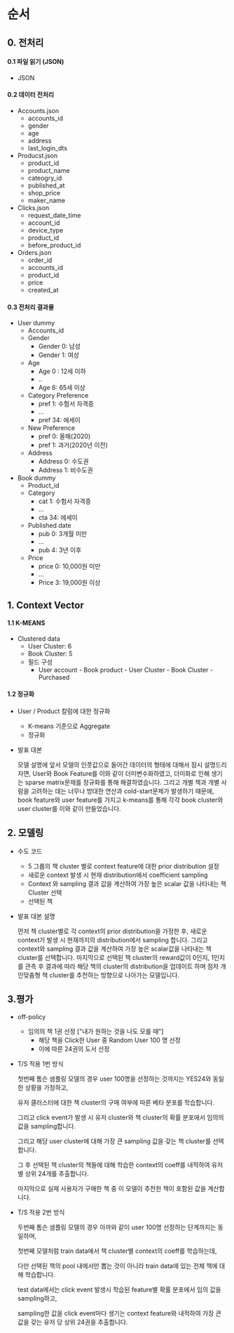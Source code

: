 # 순서

## 0. 전처리

#### 0.1 파일 읽기 (JSON)

* JSON

#### 0.2 데이터 전처리

* Accounts.json
  * accounts_id
  * gender
  * age
  * address
  * last_login_dts
* Producst.json
  * product_id
  * product_name
  * cateogry_id
  * published_at
  * shop_price
  * maker_name
* Clicks.json
  * request_date_time
  * account_id
  * device_type
  * product_id
  * before_product_id
* Orders.json
  * order_id
  * accounts_id
  * product_id
  * price
  * created_at

#### 0.3 전처리 결과물

* User dummy
  * Accounts_id
  * Gender
    * Gender 0: 남성
    * Gender 1: 여성
  * Age
    * Age 0 : 12세 이하
    * ..
    * Age 6: 65세 이상
  * Category Preference
    * pref 1: 수험서 자격증
    * ...
    * pref 34: 에세이
  * New Preference
    * pref 0: 올해(2020)
    * pref 1: 과거(2020년 이전)
  * Address
    * Address 0:  수도권
    * Address 1: 비수도권
* Book dummy
  * Product_id
  * Category
    * cat 1: 수험서 자격증
    * ...
    * cta 34: 에세이
  * Published date
    * pub 0: 3개월 미만
    * ...
    * pub 4: 3년 이후
  * Price
    * price 0: 10,000원 미만
    * ...
    * Price 3: 19,000원 이상

## 1. Context Vector

#### 1.1 K-MEANS

* Clustered data
  * User Cluster: 6
  * Book Cluster: 5
  * 필드 구성
    * User account - Book product - User Cluster - Book  Cluster - Purchased

#### 1.2 정규화

* User / Product 칼럼에 대한 정규화
  * K-means 기준으로 Aggregate
  * 정규화



* 발표 대본

  모델 설명에 앞서 모델의 인풋값으로 들어간 데이터의 형태에 대해서 잠시 설명드리자면, User와 Book Feature를 이와 같이 더미변수화하였고, 더미화로 인해 생기는 sparse matrix문제를 정규화를 통해 해결하였습니다.
  그리고 개별 책과 개별 사람을 고려하는 데는 너무나 방대한 연산과 cold-start문제가 발생하기 때문에, book feature와 user feature를 가지고 k-means를 통해 각각 book cluster와 user cluster를 이와 같이 만들었습니다.

## 2. 모델링

* 수도 코드

  * 5 그룹의 책 cluster 별로 context feature에 대한 prior distribution 설정
  * 새로운 context 발생 시 현재 distribution에서 coefficient sampling
  * Context 와 sampling 결과 값을 계산하여 가장 높은 scalar 값을 나타내는 책 Cluster 선택
  * 선택된 책 

* 발표 대본 설명

  먼저 책 cluster별로 각 context의 prior distribution을 가정한 후, 새로운 context가 발생 시 현재까지의 distribution에서 sampling 합니다. 그리고 context와 sampling 결과 값을 계산하여 가장 높은 scalar값을 나타내는 책 cluster를 선택합니다. 마지막으로 선택된 책 cluster의 reward값이 0인지, 1인지를 관측 후 결과에 따라 해당 책의 cluster의 distribution을 업데이트 하며 점차 개인맞춤형 책 cluster를 추천하는 방향으로 나아가는 모델입니다.

## 3.평가

* off-policy

  * 임의의 책 1권 선정 ["내가 원하는 것을 나도 모를 때"]
    * 해당 책을 Click한 User 중 Random User 100 명 선정
    * 이에 따른 24권의 도서 선정

* T/S 적용 1번 방식

  첫번째 톰슨 샘플링 모델의 경우 user 100명을 선정하는 것까지는 YES24와 동일한 상황을 가정하고, 

  유저 클러스터에 대한 책 cluster의 구매 여부에 따른 베타 분포를 학습합니다. 

  그리고 click event가 발생 시 유저 cluster와 책 cluster의 확률 분포에서 임의의 값을 sampling합니다. 

  그리고 해당 user cluster에 대해 가장 큰 sampling 값을 갖는 책 cluster를 선택합니다. 

  그 후 선택된 책 cluster의 책들에 대해 학습한 context의 coeff를 내적하여 유저별 상위 24개를 추출합니다.

   마지막으로 실제 사용자가 구매한 책 중 이 모델이 추천한 책이 포함된 값을 계산합니다.

* T/S 적용 2번 방식

  두번째 톰슨 샘플링 모델의 경우 아까와 같이 user 100명 선정하는 단계까지는 동일하며, 

  첫번째 모델처럼 train data에서 책 cluster별 context의 coeff를 학습하는데, 

  다만 선택된 책의 pool 내에서만 뽑는 것이 아니라 train data에 있는 전체 책에 대해 학습합니다. 

  test data에서는 click event 발생시 학습된 feature별 확률 분포에서 임의 값을 sampling하고, 

  sampling한 값을 click event마다 생기는 context feature와 내적하여 가장 큰 값을 갖는 유저 당 상위 24권을 추출합니다.